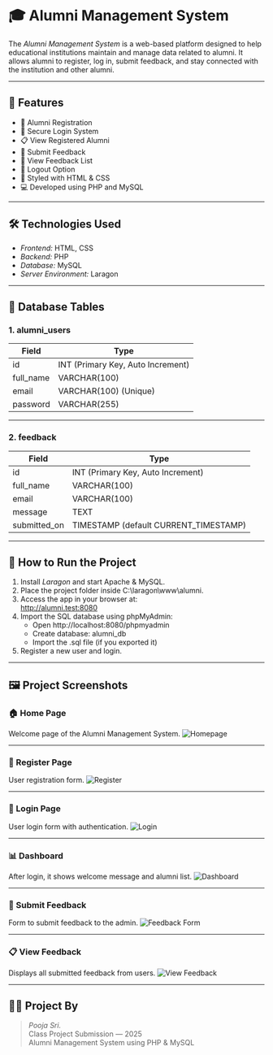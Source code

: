 # 🎓 Alumni Management System

The *Alumni Management System* is a web-based platform designed to help educational institutions maintain and manage data related to alumni. It allows alumni to register, log in, submit feedback, and stay connected with the institution and other alumni.

---

## 📁 Features

- 📝 Alumni Registration
- 🔐 Secure Login System
- 📋 View Registered Alumni
- 💬 Submit Feedback
- 🧾 View Feedback List
- 🚪 Logout Option
- 🎨 Styled with HTML & CSS
- 💻 Developed using PHP and MySQL

---

## 🛠 Technologies Used

- *Frontend:* HTML, CSS
- *Backend:* PHP
- *Database:* MySQL
- *Server Environment:* Laragon

---

## 🧱 Database Tables

### 1. alumni_users
| Field         | Type         |
|---------------|--------------|
| id            | INT (Primary Key, Auto Increment) |
| full_name     | VARCHAR(100) |
| email         | VARCHAR(100) (Unique) |
| password      | VARCHAR(255) |

---

### 2. feedback
| Field         | Type         |
|---------------|--------------|
| id            | INT (Primary Key, Auto Increment) |
| full_name     | VARCHAR(100) |
| email         | VARCHAR(100) |
| message       | TEXT         |
| submitted_on  | TIMESTAMP (default CURRENT_TIMESTAMP) |

---

## 🔐 How to Run the Project

1. Install *Laragon* and start Apache & MySQL.
2. Place the project folder inside C:\laragon\www\alumni.
3. Access the app in your browser at:  
   http://alumni.test:8080
4. Import the SQL database using phpMyAdmin:
   - Open http://localhost:8080/phpmyadmin
   - Create database: alumni_db
   - Import the .sql file (if you exported it)
5. Register a new user and login.

---

## 🖼 Project Screenshots

### 🏠 Home Page
Welcome page of the Alumni Management System.
![Homepage](homepage.png)

---

### 📝 Register Page
User registration form.
![Register](register.png)

---

### 🔐 Login Page
User login form with authentication.
![Login](login.png)

---

### 📊 Dashboard
After login, it shows welcome message and alumni list.
![Dashboard](dashboard.png)

---

### 💬 Submit Feedback
Form to submit feedback to the admin.
![Feedback Form](feedback_form.png)

---

### 📋 View Feedback
Displays all submitted feedback from users.
![View Feedback](view_feedback.png)

---

## 👩‍💻 Project By

> *Pooja Sri.*  
> Class Project Submission — 2025  
> Alumni Management System using PHP & MySQL
